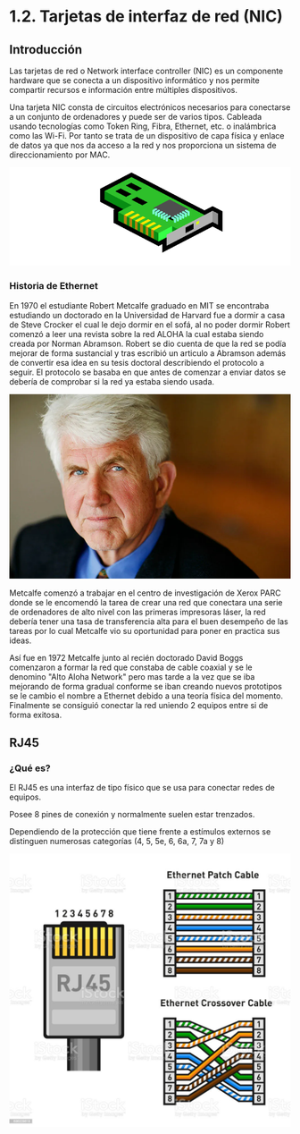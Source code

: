 # 1.2. Tarjetas de interfaz de red (NIC)

## Introducción

Las tarjetas de red o Network interface controller (NIC) es un componente hardware que se conecta a un dispositivo informático y nos permite compartir recursos e información entre múltiples dispositivos.

Una tarjeta NIC consta de circuitos electrónicos necesarios para conectarse a un conjunto de ordenadores y puede ser de varios tipos. Cableada usando tecnologías como Token Ring, Fibra, Ethernet, etc. o inalámbrica como las Wi-Fi. Por tanto se trata de un dispositivo de capa física y enlace de datos ya que nos da acceso a la red y nos proporciona un sistema de direccionamiento por MAC.

![](../.gitbook/assets/tarjetared.png)

### Historia de Ethernet

En 1970 el estudiante Robert Metcalfe graduado en MIT se encontraba estudiando un doctorado en la Universidad de Harvard fue a dormir a casa de Steve Crocker el cual le dejo dormir en el sofá, al no poder dormir Robert comenzó a leer una revista sobre la red ALOHA la cual estaba siendo creada por Norman Abramson. Robert se dio cuenta de que la red se podía mejorar de forma sustancial y tras escribió un articulo a Abramson además de convertir esa idea en su tesis doctoral describiendo el protocolo a seguir. El protocolo se basaba en que antes de comenzar a enviar datos se debería de comprobar si la red ya estaba siendo usada.

![Robert Metcalfe](../.gitbook/assets/ley-de-metcalfe-1.jpg)

Metcalfe comenzó a trabajar en el centro de investigación de Xerox PARC donde se le encomendó la tarea de crear una red que conectara una serie de ordenadores de alto nivel con las primeras impresoras láser, la red debería tener una tasa de transferencia alta para el buen desempeño de las tareas por lo cual Metcalfe vio su oportunidad para poner en practica sus ideas.

Así fue en 1972 Metcalfe junto al recién doctorado David Boggs comenzaron a formar la red que constaba de cable coaxial y se le denomino "Alto Aloha Network" pero mas tarde a la vez que se iba mejorando de forma gradual conforme se iban creando nuevos prototipos se le cambio el nombre a Ethernet debido a una teoría física del momento. Finalmente se consiguió conectar la red uniendo 2 equipos entre si de forma exitosa.

## RJ45

### ¿Qué es?

El RJ45 es una interfaz de tipo físico que se usa para conectar redes de equipos.

Posee 8 pines de conexión y normalmente suelen estar trenzados.

Dependiendo de la protección que tiene frente a estímulos externos se distinguen numerosas categorías (4, 5, 5e, 6, 6a, 7, 7a y 8)

![Estructura cable RJ45](../.gitbook/assets/istockphoto-636328618-1024x1024.jpg)

